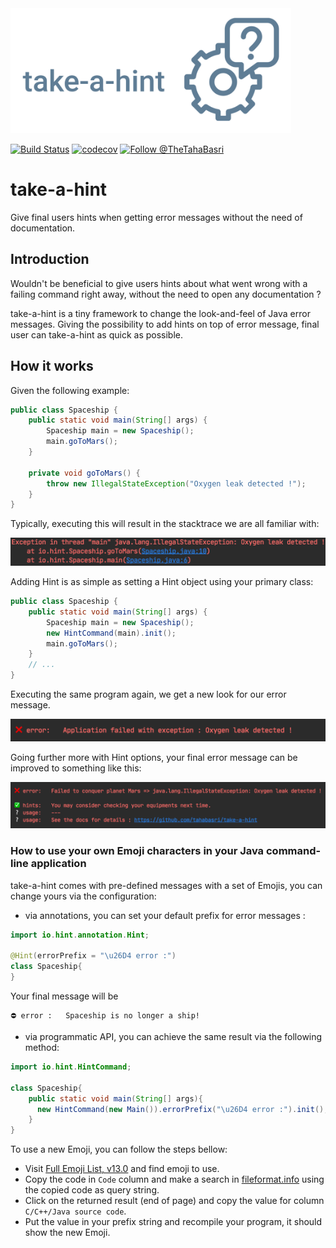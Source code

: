 <img src="docs/images/logo/logo-with-title.png" alt="take-a-hint" height="200px">

[![Build Status](https://travis-ci.org/tahabasri/take-a-hint.svg?branch=master)](https://travis-ci.org/github/tahabasri/take-a-hint)
[![codecov](https://codecov.io/gh/tahabasri/take-a-hint/branch/master/graph/badge.svg)](https://codecov.io/gh/tahabasri/take-a-hint)
[![Follow @TheTahaBasri](https://img.shields.io/twitter/follow/TheTahaBasri.svg?style=social)](https://twitter.com/intent/follow?screen_name=TheTahaBasri) 


# take-a-hint
Give final users hints when getting error messages without the need of documentation.

## Introduction
Wouldn't be beneficial to give users hints about what went wrong with a 
failing command right away, without the need to open any documentation ?

take-a-hint is a tiny framework to change the look-and-feel of Java error messages. 
Giving the possibility to add hints on top of error message, final user can take-a-hint as quick as possible.

## How it works
Given the following example:
```java
public class Spaceship {
    public static void main(String[] args) {
        Spaceship main = new Spaceship();
        main.goToMars();
    }

    private void goToMars() {
        throw new IllegalStateException("Oxygen leak detected !");
    }
}
```
Typically, executing this will result in the stacktrace we are all familiar with:

<img src="docs/images/demo.hint.before.png" width="600">

Adding Hint is as simple as setting a Hint object using your primary class:
```java
public class Spaceship {
    public static void main(String[] args) {
        Spaceship main = new Spaceship();
        new HintCommand(main).init();
        main.goToMars();
    }
    // ...
}
```
Executing the same program again, we get a new look for our error message.

<img src="docs/images/demo.hint.after.png" width="600">

Going further more with Hint options, your final error message can be improved to something like this:

<img src="docs/images/demo.hint.after.extra.png" width="700">

### How to use your own Emoji characters in your Java command-line application

take-a-hint comes with pre-defined messages with a set of Emojis, you can change yours via the configuration:

- via annotations, you can set your default prefix for error messages :
```java
import io.hint.annotation.Hint;

@Hint(errorPrefix = "\u26D4 error :")
class Spaceship{
}
```

Your final message will be 
```
⛔ error :   Spaceship is no longer a ship!
```

- via programmatic API, you can achieve the same result via the following method:
```java
import io.hint.HintCommand;

class Spaceship{
    public static void main(String[] args){
      new HintCommand(new Main()).errorPrefix("\u26D4 error :").init();
    }
}
```

To use a new Emoji, you can follow the steps bellow:
- Visit [Full Emoji List, v13.0](https://unicode.org/emoji/charts/full-emoji-list.html) and find emoji to use.
- Copy the code in `Code` column and make a search in 
[fileformat.info](http://www.fileformat.info/info/unicode/char/search.htm) using the copied code as query string.
- Click on the returned result (end of page) and copy the value for column `C/C++/Java source code`.
- Put the value in your prefix string and recompile your program, it should show the new Emoji.